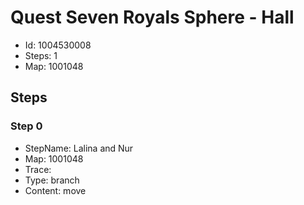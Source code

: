 # Quest Seven Royals Sphere - Hall

- Id: 1004530008
- Steps: 1
- Map: 1001048

## Steps

### Step 0
- StepName:  Lalina and Nur
- Map:  1001048
- Trace:  
- Type:  branch
- Content:  move


